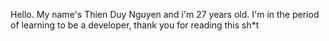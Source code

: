 Hello. My name's Thien Duy Nguyen and i'm 27 years old. I'm in the period of learning to be a developer, thank you for reading this sh*t 